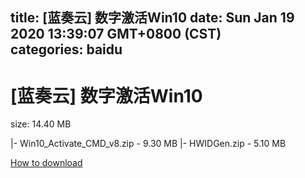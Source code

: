 
title: [蓝奏云]   数字激活Win10
date: Sun Jan 19 2020 13:39:07 GMT+0800 (CST)    
categories: baidu
---

# [蓝奏云]   数字激活Win10
size: 14.40 MB
 
 
|- Win10_Activate_CMD_v8.zip - 9.30 MB
|- HWIDGen.zip - 5.10 MB

[How to download](https://bpcam.bemobtrk.com/go/2ceec3aa-1ca2-46d6-b9ff-aaa5c184517c?jno=4531)